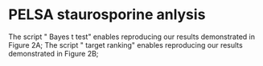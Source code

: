 # PELSA staurosporine anlysis

The script " Bayes t test" enables reproducing our results demonstrated in Figure 2A;
The script " target ranking" enables reproducing our results demonstrated in Figure 2B;
